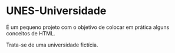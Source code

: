 # UNES-Universidade

É um pequeno projeto com o objetivo de colocar em prática alguns conceitos de HTML.

Trata-se de uma universidade fictícia.
